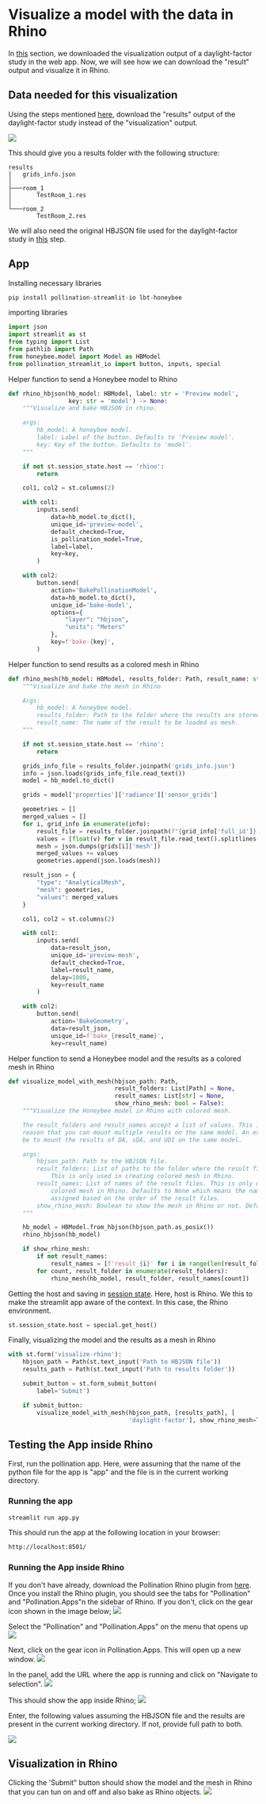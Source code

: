 # Visualize a model with the data in Rhino

In [this](https://docs.pollination.cloud/user-manual/pollination-apps/download-output) section, we downloaded the visualization output of a daylight-factor study in the web app. Now, we will see how we can download the "result" output and visualize it in Rhino.

## Data needed for this visualization

Using the steps mentioned [here](https://docs.pollination.cloud/user-manual/pollination-apps/download-output), download the "results" output of the daylight-factor study instead of the "visualization" output.

![](../.gitbook/assets/pollination-apps/output_results.png)

This should give you a results folder with the following structure:

```
results
│   grids_info.json
│
├───room_1
│       TestRoom_1.res
│
└───room_2
        TestRoom_2.res
```

We will also need the original HBJSON file used for the daylight-factor study in [this](https://docs.pollination.cloud/user-manual/pollination-apps/create-job) step.

## App

Installing necessary libraries

```python
pip install pollination-streamlit-io lbt-honeybee
```

importing libraries

```python
import json
import streamlit as st
from typing import List
from pathlib import Path
from honeybee.model import Model as HBModel
from pollination_streamlit_io import button, inputs, special
```

Helper function to send a Honeybee model to Rhino

```python
def rhino_hbjson(hb_model: HBModel, label: str = 'Preview model',
                 key: str = 'model') -> None:
    """Visualize and bake HBJSON in rhino.

    args:
        hb_model: A honeybee model.
        label: Label of the button. Defaults to 'Preview model'.
        key: Key of the button. Defaults to 'model'.
    """

    if not st.session_state.host == 'rhino':
        return

    col1, col2 = st.columns(2)

    with col1:
        inputs.send(
            data=hb_model.to_dict(),
            unique_id='preview-model',
            default_checked=True,
            is_pollination_model=True,
            label=label,
            key=key,
        )

    with col2:
        button.send(
            action='BakePollinationModel',
            data=hb_model.to_dict(),
            unique_id='bake-model',
            options={
                "layer": "hbjson",
                "units": "Meters"
            },
            key=f'bake-{key}',
        )
```

Helper function to send results as a colored mesh in Rhino

```Python
def rhino_mesh(hb_model: HBModel, results_folder: Path, result_name: str) -> None:
    """Visualize and bake the mesh in Rhino

    Args:
        hb_model: A honeybee model.
        results_folder: Path to the folder where the results are stored.
        result_name: The name of the result to be loaded as mesh.
    """

    if not st.session_state.host == 'rhino':
        return

    grids_info_file = results_folder.joinpath('grids_info.json')
    info = json.loads(grids_info_file.read_text())
    model = hb_model.to_dict()

    grids = model['properties']['radiance']['sensor_grids']

    geometries = []
    merged_values = []
    for i, grid_info in enumerate(info):
        result_file = results_folder.joinpath(f"{grid_info['full_id']}.res")
        values = [float(v) for v in result_file.read_text().splitlines()]
        mesh = json.dumps(grids[i]['mesh'])
        merged_values += values
        geometries.append(json.loads(mesh))

    result_json = {
        "type": "AnalyticalMesh",
        "mesh": geometries,
        "values": merged_values
    }

    col1, col2 = st.columns(2)

    with col1:
        inputs.send(
            data=result_json,
            unique_id='preview-mesh',
            default_checked=True,
            label=result_name,
            delay=1000,
            key=result_name
        )

    with col2:
        button.send(
            action='BakeGeometry',
            data=result_json,
            unique_id=f'bake_{result_name}',
            key=result_name)
```

Helper function to send a Honeybee model and the results as a colored mesh in Rhino

```Python
def visualize_model_with_mesh(hbjson_path: Path,
                              result_folders: List[Path] = None,
                              result_names: List[str] = None,
                              show_rhino_mesh: bool = False):
    """Visualize the Honeybee model in Rhino with colored mesh.

    The result_folders and result_names accept a list of values. This is for the
    reason that you can mount multiple results on the same model. An example would
    be to mount the results of DA, sDA, and UDI on the same model.

    args:
        hbjson_path: Path to the HBJSON file.
        result_folders: List of paths to the folder where the result files are written.
            This is only used in creating colored mesh in Rhino.
        result_names: List of names of the result files. This is only used in creating
            colored mesh in Rhino. Defaults to None which means the names will be
            assigned based on the order of the result files.
        show_rhino_mesh: Boolean to show the mesh in Rhino or not. Defaults to False.
    """

    hb_model = HBModel.from_hbjson(hbjson_path.as_posix())
    rhino_hbjson(hb_model)

    if show_rhino_mesh:
        if not result_names:
            result_names = [f'result_{i}' for i in range(len(result_folders))]
        for count, result_folder in enumerate(result_folders):
            rhino_mesh(hb_model, result_folder, result_names[count])
```

Getting the host and saving in [session state](https://docs.streamlit.io/library/api-reference/session-state). Here, host is Rhino. We this to make the streamlit app aware of the context. In this case, the Rhino environment.

```python
st.session_state.host = special.get_host()
```

Finally, visualizing the model and the results as a mesh in Rhino

```python
with st.form('visualize-rhino'):
    hbjson_path = Path(st.text_input('Path to HBJSON file'))
    results_path = Path(st.text_input('Path to results folder'))

    submit_button = st.form_submit_button(
        label='Submit')

    if submit_button:
        visualize_model_with_mesh(hbjson_path, [results_path], [
                                  'daylight-factor'], show_rhino_mesh=True)
```

## Testing the App inside Rhino

First, run the pollination app. Here, were assuming that the name of the python file for the app is "app" and the file is in the current working directory.

### Running the app

```python
streamlit run app.py
```

This should run the app at the following location in your browser:

```html
http://localhost:8501/
```

### Running the App inside Rhino

If you don't have already, download the Pollination Rhino plugin from [here](https://www.pollination.cloud/rhino-plugin). Once you install the Rhino plugin, you should see the tabs for "Pollination" and "Pollination.Apps"n the sidebar of Rhino. If you don't, click on the gear icon shown in the image below;
![](../.gitbook/assets/pollination-apps/rhino_start.png)

Select the "Pollination" and "Pollination.Apps" on the menu that opens up
![](../.gitbook/assets/pollination-apps/rhino_add_pollination.png)

Next, click on the gear icon in Pollination.Apps. This will open up a new window.
![](../.gitbook/assets/pollination-apps/rhino_load_panel.png)

In the panel, add the URL where the app is running and click on "Navigate to selection".
![](../.gitbook/assets/pollination-apps/rhino_add_url.png)

This should show the app inside Rhino;
![](../.gitbook/assets/pollination-apps/rhino_show_app.png)

Enter, the following values assuming the HBJSON file and the results are present in the current working directory. If not, provide full path to both.

![](../.gitbook/assets/pollination-apps/rhino_enter_values.png)

## Visualization in Rhino

Clicking the 'Submit" button should show the model and the mesh in Rhino that you can tun on and off and also bake as Rhino objects.
![](../.gitbook/assets/pollination-apps/rhino.gif)
